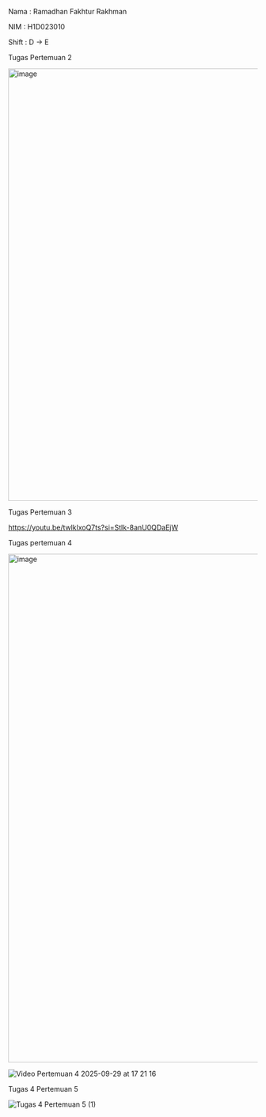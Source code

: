 Nama     : Ramadhan Fakhtur Rakhman 

NIM      : H1D023010

Shift    : D -> E 


Tugas Pertemuan 2 

<img width="764" height="874" alt="image" src="https://github.com/user-attachments/assets/184c684f-acf6-4617-b6ba-990fae4b7a4e" />

Tugas Pertemuan 3 

https://youtu.be/twlklxoQ7ts?si=Stlk-8anU0QDaEjW

Tugas pertemuan 4

<img width="1919" height="1028" alt="image" src="https://github.com/user-attachments/assets/e41e2f5f-3473-4cfb-820e-e39f5fe891cb" />

![Video Pertemuan 4 2025-09-29 at 17 21 16](https://github.com/user-attachments/assets/eeaa15cf-57fc-472d-95e5-a4b43cf2d66f)

Tugas 4 Pertemuan 5

![Tugas 4 Pertemuan 5 (1)](https://github.com/user-attachments/assets/6a96eb0a-4d6a-4001-8494-976388ec00a6)


